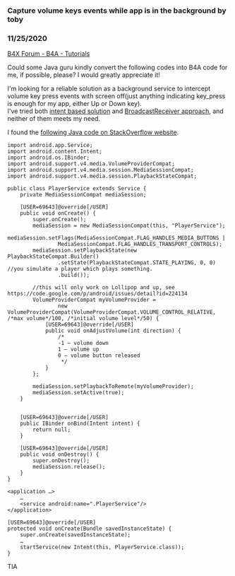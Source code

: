 ### Capture volume keys events while app is in the background by toby
### 11/25/2020
[B4X Forum - B4A - Tutorials](https://www.b4x.com/android/forum/threads/124899/)

Could some Java guru kindly convert the following codes into B4A code for me, if possible, please? I would greatly appreciate it!   
  
I'm looking for a reliable solution as a background service to intercept volume key press events with screen off(just anything indicating key\_press is enough for my app, either Up or Down key).   
I've tried both [intent based solution](https://www.b4x.com/android/forum/threads/intercept-volume-button-press.28179/post-163378) and [BroadcastReceiver approach](https://www.b4x.com/android/forum/threads/broadcastreceiver-to-know-volume_up-or-volume_down-is-pressed.72011/post-457770), and neither of them meets my need.  
  
I found the [following Java code on StackOverflow website](https://stackoverflow.com/questions/10154118/listen-to-volume-buttons-in-background-service/43304591#43304591).   
  

```B4X
import android.app.Service;  
import android.content.Intent;  
import android.os.IBinder;  
import android.support.v4.media.VolumeProviderCompat;  
import android.support.v4.media.session.MediaSessionCompat;  
import android.support.v4.media.session.PlaybackStateCompat;  
  
public class PlayerService extends Service {  
    private MediaSessionCompat mediaSession;  
  
    [USER=69643]@override[/USER]  
    public void onCreate() {  
        super.onCreate();  
        mediaSession = new MediaSessionCompat(this, "PlayerService");  
        mediaSession.setFlags(MediaSessionCompat.FLAG_HANDLES_MEDIA_BUTTONS |  
                MediaSessionCompat.FLAG_HANDLES_TRANSPORT_CONTROLS);  
        mediaSession.setPlaybackState(new PlaybackStateCompat.Builder()  
                .setState(PlaybackStateCompat.STATE_PLAYING, 0, 0) //you simulate a player which plays something.  
                .build());  
  
        //this will only work on Lollipop and up, see https://code.google.com/p/android/issues/detail?id=224134  
        VolumeProviderCompat myVolumeProvider =  
                new VolumeProviderCompat(VolumeProviderCompat.VOLUME_CONTROL_RELATIVE, /*max volume*/100, /*initial volume level*/50) {  
            [USER=69643]@override[/USER]  
            public void onAdjustVolume(int direction) {  
                /*  
                -1 – volume down  
                1 – volume up  
                0 – volume button released  
                 */  
            }  
        };  
  
        mediaSession.setPlaybackToRemote(myVolumeProvider);  
        mediaSession.setActive(true);  
    }  
  
  
    [USER=69643]@override[/USER]  
    public IBinder onBind(Intent intent) {  
        return null;  
    }  
  
    [USER=69643]@override[/USER]  
    public void onDestroy() {  
        super.onDestroy();  
        mediaSession.release();  
    }  
}
```

  
  

```B4X
<application …>  
    …  
    <service android:name=".PlayerService"/>  
</application>
```

  
  

```B4X
[USER=69643]@override[/USER]  
protected void onCreate(Bundle savedInstanceState) {  
    super.onCreate(savedInstanceState);  
    …  
    startService(new Intent(this, PlayerService.class));  
}
```

  
  
  
TIA